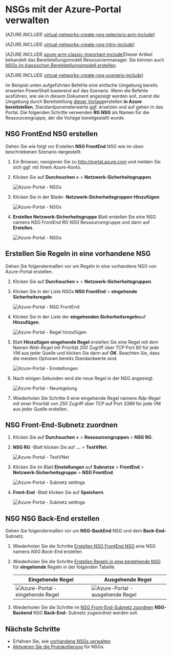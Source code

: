 <properties 
   pageTitle="NSGs im ARM-Modus mit der Azure-Portal erstellen | Microsoft Azure"
   description="Informationen Sie zum Erstellen und Bereitstellen von NSGs in Azure-Portal mit ARM"
   services="virtual-network"
   documentationCenter="na"
   authors="jimdial"
   manager="carmonm"
   editor="tysonn"
   tags="azure-resource-manager"
/>
<tags 
   ms.service="virtual-network"
   ms.devlang="na"
   ms.topic="article"
   ms.tgt_pltfrm="na"
   ms.workload="infrastructure-services"
   ms.date="02/04/2016"
   ms.author="jdial" />

# <a name="how-to-manage-nsgs-using-the-azure-portal"></a>NSGs mit der Azure-Portal verwalten

[AZURE.INCLUDE [virtual-networks-create-nsg-selectors-arm-include](../../includes/virtual-networks-create-nsg-selectors-arm-include.md)]

[AZURE.INCLUDE [virtual-networks-create-nsg-intro-include](../../includes/virtual-networks-create-nsg-intro-include.md)]

[AZURE.INCLUDE [azure-arm-classic-important-include](../../includes/azure-arm-classic-important-include.md)]Dieser Artikel behandelt das Bereitstellungsmodell Ressourcenmanager. Sie können auch [NSGs im klassischen Bereitstellungsmodell erstellen](virtual-networks-create-nsg-classic-ps.md).

[AZURE.INCLUDE [virtual-networks-create-nsg-scenario-include](../../includes/virtual-networks-create-nsg-scenario-include.md)]

Im Beispiel unten aufgeführten Befehle eine einfache Umgebung bereits erwarten PowerShell basierend auf das Szenario. Wenn die Befehle ausführen, wie sie in diesem Dokument angezeigt werden soll, zuerst die Umgebung durch Bereitstellung [dieser Vorlage](http://github.com/telmosampaio/azure-templates/tree/master/201-IaaS-WebFrontEnd-SQLBackEnd)erstellen **in Azure bereitstellen**, Standardparameterwerte ggf. ersetzen und auf gehen in das Portal. Die folgenden Schritte verwenden **RG NSG** als Namen für die Ressourcengruppe, der die Vorlage bereitgestellt wurde.

## <a name="create-the-nsg-frontend-nsg"></a>NSG FrontEnd NSG erstellen

Gehen Sie wie folgt vor Erstellen **NSG FrontEnd** NSG wie im oben beschriebenen Szenario dargestellt.

1. Ein Browser, navigieren Sie zu http://portal.azure.com und melden Sie sich ggf. mit Ihrem Azure-Konto.
2. Klicken Sie auf **Durchsuchen >** > **Netzwerk-Sicherheitsgruppen**.

    ![Azure-Portal - NSGs](./media/virtual-networks-create-nsg-arm-pportal/figure11.png)

3. Klicken Sie in der Blade- **Netzwerk-Sicherheitsgruppen** **Hinzufügen**.
  
    ![Azure-Portal - NSGs](./media/virtual-networks-create-nsg-arm-pportal/figure12.png)

4. **Erstellen Netzwerk-Sicherheitsgruppe** Blatt erstellen Sie eine NSG namens *NSG FrontEnd* *RG NSG* Ressourcengruppe und dann auf **Erstellen**.

    ![Azure-Portal - NSGs](./media/virtual-networks-create-nsg-arm-pportal/figure13.png)

## <a name="create-rules-in-an-existing-nsg"></a>Erstellen Sie Regeln in eine vorhandene NSG

Gehen Sie folgendermaßen vor um Regeln in eine vorhandene NSG von Azure-Portal erstellen.

2. Klicken Sie auf **Durchsuchen >** > **Netzwerk-Sicherheitsgruppen**.

3. Klicken Sie in der Liste NSGs **NSG FrontEnd** > **eingehende Sicherheitsregeln**

    ![Azure-Portal - NSG FrontEnd](./media/virtual-networks-create-nsg-arm-pportal/figure2.png)

4. Klicken Sie in der Liste der **eingehenden Sicherheitsregeln**auf **Hinzufügen**.

    ![Azure-Portal - Regel hinzufügen](./media/virtual-networks-create-nsg-arm-pportal/figure3.png)

5. Blatt **Hinzufügen eingehende Regel** erstellen Sie eine Regel mit dem Namen *Web-Regel* mit Priorität *200* Zugriff über *TCP* Port *80* für jede VM aus jeder Quelle und klicken Sie dann auf **OK**. Beachten Sie, dass die meisten Optionen bereits Standardwerte sind.

    ![Azure-Portal - Einstellungen](./media/virtual-networks-create-nsg-arm-pportal/figure4.png)

6. Nach einigen Sekunden wird die neue Regel in der NSG angezeigt.

    ![Azure-Portal - Neuregelung](./media/virtual-networks-create-nsg-arm-pportal/figure5.png)

7. Wiederholen Sie Schritte 6 eine eingehende Regel namens *Rdp-Regel* mit einer Priorität von *250* Zugriff über *TCP* auf Port *3389* für jede VM aus jeder Quelle erstellen.

## <a name="associate-the-nsg-to-the-frontend-subnet"></a>NSG Front-End-Subnetz zuordnen

1. Klicken Sie auf **Durchsuchen >** > **Ressourcengruppen** > **NSG RG**.
2. **NSG RG** -Blatt klicken Sie auf **...**  >  **TestVNet**.

    ![Azure-Portal - TestVNet](./media/virtual-networks-create-nsg-arm-pportal/figure14.png)

3. Klicken Sie im Blatt **Einstellungen** auf **Subnetze** > **FrontEnd** > **Netzwerk-Sicherheitsgruppe** > **NSG FrontEnd**.

    ![Azure-Portal - Subnetz settings](./media/virtual-networks-create-nsg-arm-pportal/figure15.png)

4. **Front-End** -Blatt klicken Sie auf **Speichern**.

    ![Azure-Portal - Subnetz settings](./media/virtual-networks-create-nsg-arm-pportal/figure16.png)

## <a name="create-the-nsg-backend-nsg"></a>NSG NSG Back-End erstellen

Gehen Sie folgendermaßen vor um **NSG-BackEnd** NSG und dem **Back-End-** Subnetz.

1. Wiederholen Sie die Schritte [Erstellen NSG FrontEnd NSG](#Create-the-NSG-FrontEnd-NSG) eine NSG namens *NSG Back-End* erstellen
2. Wiederholen Sie die Schritte [Erstellen Regeln in eine bestehende NSG](#Create-rules-in-an-existing-NSG) für **eingehende** Regeln in der folgenden Tabelle.

  	|Eingehende Regel|Ausgehende Regel|
  	|---|---|
  	|![Azure-Portal - eingehende Regel](./media/virtual-networks-create-nsg-arm-pportal/figure17.png)|![Azure-Portal - ausgehende Regel](./media/virtual-networks-create-nsg-arm-pportal/figure18.png)|

3. Wiederholen Sie die Schritte im [NSG Front-End-Subnetz zuordnen](#Associate-the-NSG-to-the-FrontEnd-subnet) **NSG-Backend** NSG **Back-End-** Subnetz zugeordnet werden soll.

## <a name="next-steps"></a>Nächste Schritte

- Erfahren Sie, wie [vorhandene NSGs verwalten](virtual-network-manage-nsg-arm-portal.md)
- [Aktivieren Sie die Protokollierung](virtual-network-nsg-manage-log.md) für NSGs.